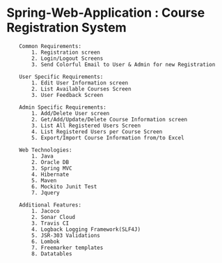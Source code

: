 # Spring-Web-Application : Course Registration System 

		Common Requirements: 
			1. Registration screen 
			2. Login/Logout Screens 
			3. Send Colorful Email to User & Admin for new Registration 

		User Specific Requirements: 
			1. Edit User Information screen 
			2. List Available Courses Screen  
			3. User Feedback Screen  

		Admin Specific Requirements: 
			1. Add/Delete User screen 
			2. Get/Add/Update/Delete Course Information screen 
			3. List All Registered Users Screen 
			4. List Registered Users per Course Screen 
			5. Export/Import Course Information from/to Excel

		Web Technologies: 
			1. Java 
			2. Oracle DB 
			3. Spring MVC 
			4. Hibernate 
			5. Maven  
			6. Mockito Junit Test 
			7. Jquery 

		Additional Features: 
			1. Jacoco  
			2. Sonar Cloud 
			3. Travis CI 
			4. Logback Logging Framework(SLF4J) 
			5. JSR-303 Validations
			6. Lombok 
			7. Freemarker templates 
			8. Datatables 
